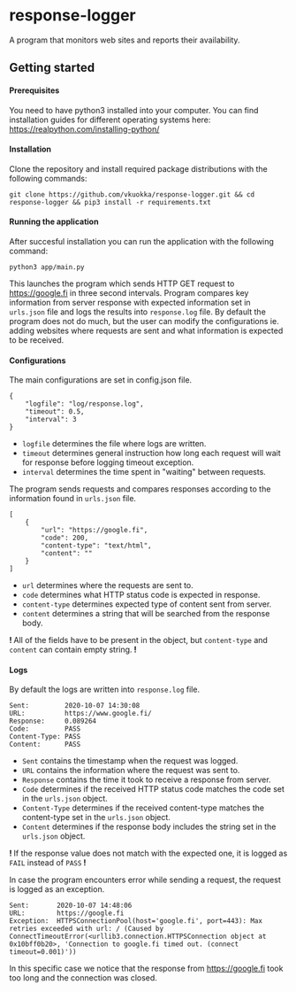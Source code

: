 # response-logger
A program that monitors web sites and reports their availability.

## Getting started

#### Prerequisites
You need to have python3 installed into your computer. You can find installation guides for different operating systems here: https://realpython.com/installing-python/

#### Installation
Clone the repository and install required package distributions with the following commands:
```
git clone https://github.com/vkuokka/response-logger.git && cd response-logger && pip3 install -r requirements.txt
```
#### Running the application
After succesful installation you can run the application with the following command:
```
python3 app/main.py
```
This launches the program which sends HTTP GET request to https://google.fi in three second intervals. Program compares key information from server response
with expected information set in `urls.json` file and logs the results into `response.log` file. By default the program does not do much, but the user can
modify the configurations ie. adding websites where requests are sent and what information is expected to be received.
#### Configurations
The main configurations are set in config.json file.
```
{
	"logfile": "log/response.log",
	"timeout": 0.5,
	"interval": 3
}
```
- `logfile` determines the file where logs are written.  
- `timeout` determines general instruction how long each request will wait for response before logging timeout exception.  
- `interval` determines the time spent in "waiting" between requests.  

The program sends requests and compares responses according to the information found in `urls.json` file.
```
[
	{
		"url": "https://google.fi",
		"code": 200,
		"content-type": "text/html",
		"content": ""
	}
]
```
- `url` determines where the requests are sent to.  
- `code` determines what HTTP status code is expected in response.  
- `content-type` determines expected type of content sent from server.  
- `content` determines a string that will be searched from the response body.  

<strong> ! </strong> All of the fields have to be present in the object, but `content-type` and `content` can contain empty string.<strong> ! </strong>
#### Logs
By default the logs are written into `response.log` file.
```
Sent:         2020-10-07 14:30:08
URL:          https://www.google.fi/
Response:     0.089264
Code:         PASS
Content-Type: PASS
Content:      PASS
```
- `Sent` contains the timestamp when the request was logged. 
- `URL` contains the information where the request was sent to.  
- `Response` contains the time it took to receive a response from server.  
- `Code` determines if the received HTTP status code matches the code set in the `urls.json` object.  
- `Content-Type` determines if the received content-type matches the content-type set in the `urls.json` object.  
- `Content` determines if the response body includes the string set in the `urls.json` object.  

<strong> ! </strong> If the response value does not match with the expected one, it is logged as `FAIL` instead of `PASS`<strong> ! </strong>  

In case the program encounters error while sending a request, the request is logged as an exception.
```
Sent:       2020-10-07 14:48:06
URL:        https://google.fi
Exception:  HTTPSConnectionPool(host='google.fi', port=443): Max retries exceeded with url: / (Caused by ConnectTimeoutError(<urllib3.connection.HTTPSConnection object at 0x10bff0b20>, 'Connection to google.fi timed out. (connect timeout=0.001)'))
```
In this specific case we notice that the response from https://google.fi took too long and the connection was closed.
